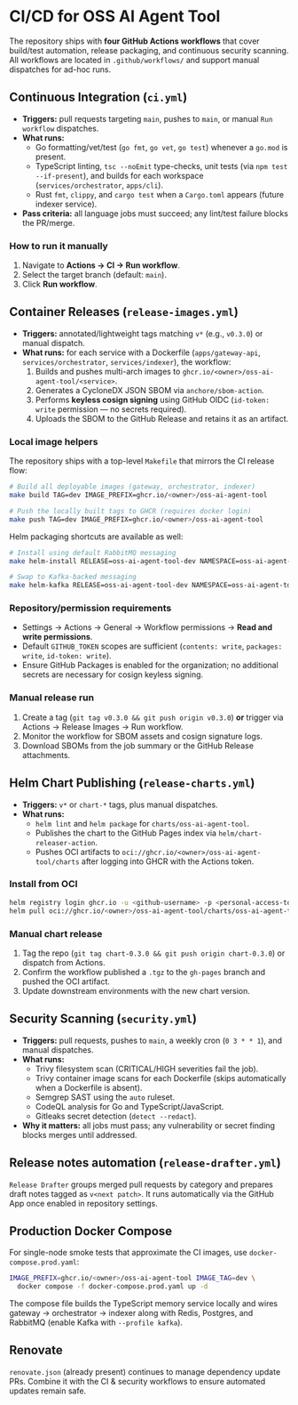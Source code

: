 # CI/CD for OSS AI Agent Tool

The repository ships with **four GitHub Actions workflows** that cover build/test automation, release packaging, and continuous security scanning. All workflows are located in `.github/workflows/` and support manual dispatches for ad-hoc runs.

## Continuous Integration (`ci.yml`)
- **Triggers:** pull requests targeting `main`, pushes to `main`, or manual `Run workflow` dispatches.
- **What runs:**
  - Go formatting/vet/test (`go fmt`, `go vet`, `go test`) whenever a `go.mod` is present.
  - TypeScript linting, `tsc --noEmit` type-checks, unit tests (via `npm test --if-present`), and builds for each workspace (`services/orchestrator`, `apps/cli`).
  - Rust `fmt`, `clippy`, and `cargo test` when a `Cargo.toml` appears (future indexer service).
- **Pass criteria:** all language jobs must succeed; any lint/test failure blocks the PR/merge.

### How to run it manually
1. Navigate to **Actions → CI → Run workflow**.
2. Select the target branch (default: `main`).
3. Click **Run workflow**.

## Container Releases (`release-images.yml`)
- **Triggers:** annotated/lightweight tags matching `v*` (e.g., `v0.3.0`) or manual dispatch.
- **What runs:** for each service with a Dockerfile (`apps/gateway-api`, `services/orchestrator`, `services/indexer`), the workflow:
  1. Builds and pushes multi-arch images to `ghcr.io/<owner>/oss-ai-agent-tool/<service>`.
  2. Generates a CycloneDX JSON SBOM via `anchore/sbom-action`.
  3. Performs **keyless cosign signing** using GitHub OIDC (`id-token: write` permission — no secrets required).
  4. Uploads the SBOM to the GitHub Release and retains it as an artifact.

### Local image helpers

The repository ships with a top-level `Makefile` that mirrors the CI release flow:

```bash
# Build all deployable images (gateway, orchestrator, indexer)
make build TAG=dev IMAGE_PREFIX=ghcr.io/<owner>/oss-ai-agent-tool

# Push the locally built tags to GHCR (requires docker login)
make push TAG=dev IMAGE_PREFIX=ghcr.io/<owner>/oss-ai-agent-tool
```

Helm packaging shortcuts are available as well:

```bash
# Install using default RabbitMQ messaging
make helm-install RELEASE=oss-ai-agent-tool-dev NAMESPACE=oss-ai-agent-tool-dev

# Swap to Kafka-backed messaging
make helm-kafka RELEASE=oss-ai-agent-tool-dev NAMESPACE=oss-ai-agent-tool-dev
```

### Repository/permission requirements
- Settings → Actions → General → Workflow permissions → **Read and write permissions**.
- Default `GITHUB_TOKEN` scopes are sufficient (`contents: write`, `packages: write`, `id-token: write`).
- Ensure GitHub Packages is enabled for the organization; no additional secrets are necessary for cosign keyless signing.

### Manual release run
1. Create a tag (`git tag v0.3.0 && git push origin v0.3.0`) **or** trigger via Actions → Release Images → Run workflow.
2. Monitor the workflow for SBOM assets and cosign signature logs.
3. Download SBOMs from the job summary or the GitHub Release attachments.

## Helm Chart Publishing (`release-charts.yml`)
- **Triggers:** `v*` or `chart-*` tags, plus manual dispatches.
- **What runs:**
  - `helm lint` and `helm package` for `charts/oss-ai-agent-tool`.
  - Publishes the chart to the GitHub Pages index via `helm/chart-releaser-action`.
  - Pushes OCI artifacts to `oci://ghcr.io/<owner>/oss-ai-agent-tool/charts` after logging into GHCR with the Actions token.

### Install from OCI
```bash
helm registry login ghcr.io -u <github-username> -p <personal-access-token>
helm pull oci://ghcr.io/<owner>/oss-ai-agent-tool/charts/oss-ai-agent-tool --version <x.y.z>
```

### Manual chart release
1. Tag the repo (`git tag chart-0.3.0 && git push origin chart-0.3.0`) or dispatch from Actions.
2. Confirm the workflow published a `.tgz` to the `gh-pages` branch and pushed the OCI artifact.
3. Update downstream environments with the new chart version.

## Security Scanning (`security.yml`)
- **Triggers:** pull requests, pushes to `main`, a weekly cron (`0 3 * * 1`), and manual dispatches.
- **What runs:**
  - Trivy filesystem scan (CRITICAL/HIGH severities fail the job).
  - Trivy container image scans for each Dockerfile (skips automatically when a Dockerfile is absent).
  - Semgrep SAST using the `auto` ruleset.
  - CodeQL analysis for Go and TypeScript/JavaScript.
  - Gitleaks secret detection (`detect --redact`).
- **Why it matters:** all jobs must pass; any vulnerability or secret finding blocks merges until addressed.

## Release notes automation (`release-drafter.yml`)
`Release Drafter` groups merged pull requests by category and prepares draft notes tagged as `v<next patch>`. It runs automatically via the GitHub App once enabled in repository settings.

## Production Docker Compose

For single-node smoke tests that approximate the CI images, use `docker-compose.prod.yaml`:

```bash
IMAGE_PREFIX=ghcr.io/<owner>/oss-ai-agent-tool IMAGE_TAG=dev \
  docker compose -f docker-compose.prod.yaml up -d
```

The compose file builds the TypeScript memory service locally and wires gateway → orchestrator → indexer along with Redis, Postgres, and RabbitMQ (enable Kafka with `--profile kafka`).

## Renovate
`renovate.json` (already present) continues to manage dependency update PRs. Combine it with the CI & security workflows to ensure automated updates remain safe.
